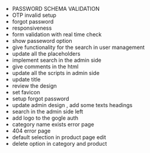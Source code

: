 - PASSWORD SCHEMA VALIDATION
- OTP invalid setup
- forgot password
- responsiveness
- form validation with real time check
- show passeword option
- give functionality for the search in user  management
- update all the placeholders
- implement search in the admin side
- give comments in the html
- update all the scripts in admin side
- update title
- review the design
- set favicon
- setup forgot password
- update admin design , add some texts headings
- search in the admin side left
- add logo to the gogle auth 
- category name exists error page
- 404 error page
- default selection in product page edit
- delete option in category and product